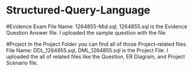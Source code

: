 # Structured-Query-Language


#Evidence Exam
File Name: 1264855-Mid.sql, 1264855.sql is the Evidence Question Answer file. I uploaded the sample question with the file.

#Project In the Project Folder you can find all of those Project-related files. File Name: DDL_1264855.sql, DML_1264855.sql is the Project File. I uploaded the all of related files like the Question, ER Diagram, and Project Scenario file.
